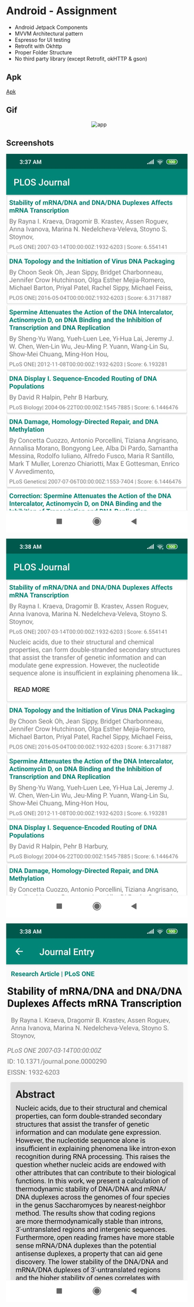 # Android - Assignment

- Android Jetpack Components  
- MVVM Architectural pattern
- Espresso for UI testing   
- Retrofit with Okhttp  
- Proper Folder Structure
- No third party library (except Retrofit, okHTTP & gson)

## Apk
[Apk](https://github.com/sankalpchauhan-me/MPTask/assets/apk-debug)

## Gif
<p align="center">
    <img src="assets/app.gif" width="250" alt="app"/> <br>
    </p>

## Screenshots

[![Home](assets/img1.jpeg)](https://github.com/sankalpchauhan-me/MPTask/assets/img1.jpeg)

[![Home](assets/img2.jpeg)](https://github.com/sankalpchauhan-me/MPTask/assets/img2.jpeg)

[![Home](assets/img3.jpeg)](https://github.com/sankalpchauhan-me/MPTask/assets/img3.jpeg)